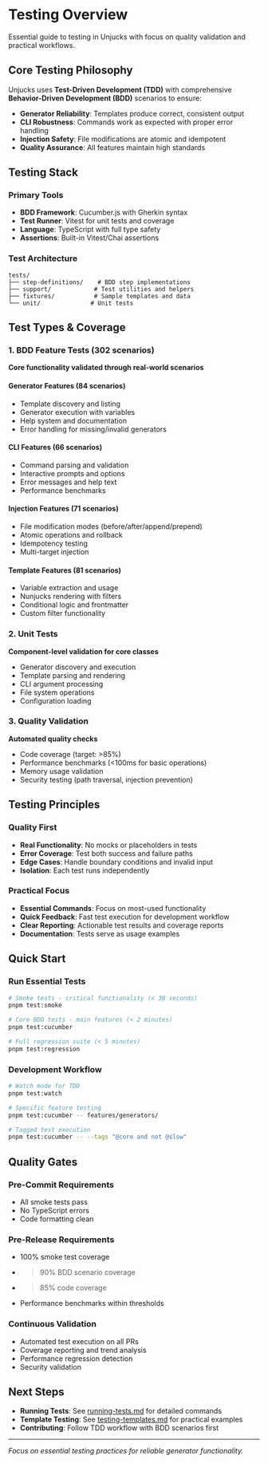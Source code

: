 # Testing Overview

Essential guide to testing in Unjucks with focus on quality validation and practical workflows.

## Core Testing Philosophy

Unjucks uses **Test-Driven Development (TDD)** with comprehensive **Behavior-Driven Development (BDD)** scenarios to ensure:

- **Generator Reliability**: Templates produce correct, consistent output
- **CLI Robustness**: Commands work as expected with proper error handling  
- **Injection Safety**: File modifications are atomic and idempotent
- **Quality Assurance**: All features maintain high standards

## Testing Stack

### Primary Tools
- **BDD Framework**: Cucumber.js with Gherkin syntax
- **Test Runner**: Vitest for unit tests and coverage
- **Language**: TypeScript with full type safety
- **Assertions**: Built-in Vitest/Chai assertions

### Test Architecture
```
tests/
├── step-definitions/    # BDD step implementations
├── support/            # Test utilities and helpers  
├── fixtures/           # Sample templates and data
└── unit/              # Unit tests
```

## Test Types & Coverage

### 1. BDD Feature Tests (302 scenarios)
**Core functionality validated through real-world scenarios**

#### Generator Features (84 scenarios)
- Template discovery and listing
- Generator execution with variables
- Help system and documentation
- Error handling for missing/invalid generators

#### CLI Features (66 scenarios) 
- Command parsing and validation
- Interactive prompts and options
- Error messages and help text
- Performance benchmarks

#### Injection Features (71 scenarios)
- File modification modes (before/after/append/prepend)
- Atomic operations and rollback
- Idempotency testing
- Multi-target injection

#### Template Features (81 scenarios)
- Variable extraction and usage
- Nunjucks rendering with filters
- Conditional logic and frontmatter
- Custom filter functionality

### 2. Unit Tests
**Component-level validation for core classes**

- Generator discovery and execution
- Template parsing and rendering
- CLI argument processing
- File system operations
- Configuration loading

### 3. Quality Validation
**Automated quality checks**

- Code coverage (target: >85%)
- Performance benchmarks (<100ms for basic operations)
- Memory usage validation
- Security testing (path traversal, injection prevention)

## Testing Principles

### Quality First
- **Real Functionality**: No mocks or placeholders in tests
- **Error Coverage**: Test both success and failure paths
- **Edge Cases**: Handle boundary conditions and invalid input
- **Isolation**: Each test runs independently

### Practical Focus  
- **Essential Commands**: Focus on most-used functionality
- **Quick Feedback**: Fast test execution for development workflow
- **Clear Reporting**: Actionable test results and coverage reports
- **Documentation**: Tests serve as usage examples

## Quick Start

### Run Essential Tests
```bash
# Smoke tests - critical functionality (< 30 seconds)
pnpm test:smoke

# Core BDD tests - main features (< 2 minutes)  
pnpm test:cucumber

# Full regression suite (< 5 minutes)
pnpm test:regression
```

### Development Workflow
```bash
# Watch mode for TDD
pnpm test:watch

# Specific feature testing
pnpm test:cucumber -- features/generators/

# Tagged test execution
pnpm test:cucumber -- --tags "@core and not @slow"
```

## Quality Gates

### Pre-Commit Requirements
- All smoke tests pass
- No TypeScript errors
- Code formatting clean

### Pre-Release Requirements  
- 100% smoke test coverage
- >90% BDD scenario coverage
- >85% code coverage
- Performance benchmarks within thresholds

### Continuous Validation
- Automated test execution on all PRs
- Coverage reporting and trend analysis
- Performance regression detection
- Security validation

## Next Steps

- **Running Tests**: See [running-tests.md](running-tests.md) for detailed commands
- **Template Testing**: See [testing-templates.md](testing-templates.md) for practical examples
- **Contributing**: Follow TDD workflow with BDD scenarios first

---

*Focus on essential testing practices for reliable generator functionality.*